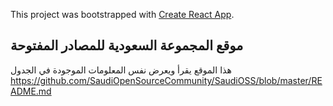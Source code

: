 This project was bootstrapped with [Create React App](https://github.com/facebook/create-react-app).

## موقع المجموعة السعودية للمصادر المفتوحة

هذا الموقع يقرأ ويعرض نفس المعلومات الموجودة في الجدول
https://github.com/SaudiOpenSourceCommunity/SaudiOSS/blob/master/README.md
